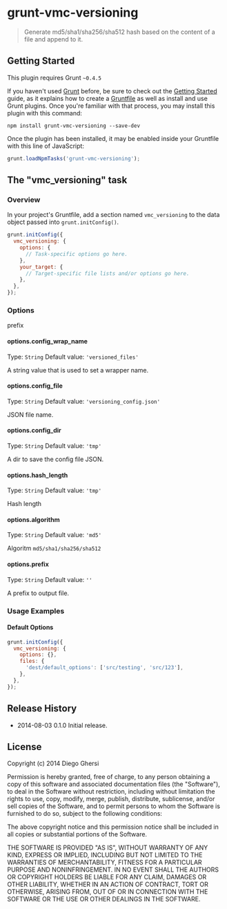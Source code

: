 # grunt-vmc-versioning

> Generate md5/sha1/sha256/sha512 hash based on the content of a file and append to it.

## Getting Started
This plugin requires Grunt `~0.4.5`

If you haven't used [Grunt](http://gruntjs.com/) before, be sure to check out the [Getting Started](http://gruntjs.com/getting-started) guide, as it explains how to create a [Gruntfile](http://gruntjs.com/sample-gruntfile) as well as install and use Grunt plugins. Once you're familiar with that process, you may install this plugin with this command:

```shell
npm install grunt-vmc-versioning --save-dev
```

Once the plugin has been installed, it may be enabled inside your Gruntfile with this line of JavaScript:

```js
grunt.loadNpmTasks('grunt-vmc-versioning');
```

## The "vmc_versioning" task

### Overview
In your project's Gruntfile, add a section named `vmc_versioning` to the data object passed into `grunt.initConfig()`.

```js
grunt.initConfig({
  vmc_versioning: {
    options: {
      // Task-specific options go here.
    },
    your_target: {
      // Target-specific file lists and/or options go here.
    },
  },
});
```

### Options


prefix

#### options.config_wrap_name
Type: `String`
Default value: `'versioned_files'`

A string value that is used to set a wrapper name.

#### options.config_file
Type: `String`
Default value: `'versioning_config.json'`

JSON file name.

#### options.config_dir
Type: `String`
Default value: `'tmp'`

A dir to save the config file JSON.

#### options.hash_length
Type: `String`
Default value: `'tmp'`

Hash length

#### options.algorithm
Type: `String`
Default value: `'md5'`

Algoritm `md5/sha1/sha256/sha512`

#### options.prefix
Type: `String`
Default value: `''`

A prefix to output file.

### Usage Examples

#### Default Options

```js
grunt.initConfig({
  vmc_versioning: {
    options: {},
    files: {
      'dest/default_options': ['src/testing', 'src/123'],
    },
  },
});
```

## Release History
- 2014-08-03 0.1.0 Initial release.

## License
Copyright (c) 2014 Diego Ghersi

Permission is hereby granted, free of charge, to any person
obtaining a copy of this software and associated documentation
files (the "Software"), to deal in the Software without
restriction, including without limitation the rights to use,
copy, modify, merge, publish, distribute, sublicense, and/or sell
copies of the Software, and to permit persons to whom the
Software is furnished to do so, subject to the following
conditions:

The above copyright notice and this permission notice shall be
included in all copies or substantial portions of the Software.

THE SOFTWARE IS PROVIDED "AS IS", WITHOUT WARRANTY OF ANY KIND,
EXPRESS OR IMPLIED, INCLUDING BUT NOT LIMITED TO THE WARRANTIES
OF MERCHANTABILITY, FITNESS FOR A PARTICULAR PURPOSE AND
NONINFRINGEMENT. IN NO EVENT SHALL THE AUTHORS OR COPYRIGHT
HOLDERS BE LIABLE FOR ANY CLAIM, DAMAGES OR OTHER LIABILITY,
WHETHER IN AN ACTION OF CONTRACT, TORT OR OTHERWISE, ARISING
FROM, OUT OF OR IN CONNECTION WITH THE SOFTWARE OR THE USE OR
OTHER DEALINGS IN THE SOFTWARE.